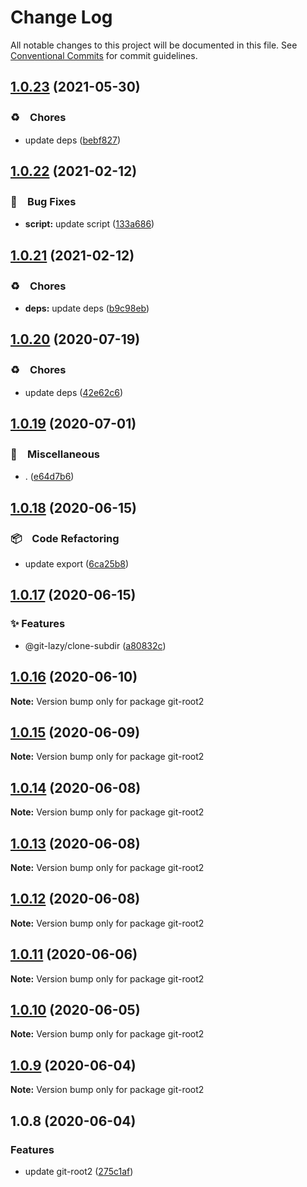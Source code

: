 # Change Log

All notable changes to this project will be documented in this file.
See [Conventional Commits](https://conventionalcommits.org) for commit guidelines.

## [1.0.23](https://github.com/bluelovers/ws-git-lazy/compare/git-root2@1.0.22...git-root2@1.0.23) (2021-05-30)


### ♻️　Chores

* update deps ([bebf827](https://github.com/bluelovers/ws-git-lazy/commit/bebf827337a43b26600b329275000e43bc9707a7))





## [1.0.22](https://github.com/bluelovers/ws-git-lazy/compare/git-root2@1.0.21...git-root2@1.0.22) (2021-02-12)


### 🐛　Bug Fixes

* **script:** update script ([133a686](https://github.com/bluelovers/ws-git-lazy/commit/133a68607c85bf28484e2c1fa2692e9dd1ae5bbf))





## [1.0.21](https://github.com/bluelovers/ws-git-lazy/compare/git-root2@1.0.20...git-root2@1.0.21) (2021-02-12)


### ♻️　Chores

* **deps:** update deps ([b9c98eb](https://github.com/bluelovers/ws-git-lazy/commit/b9c98ebff556f7eb0e62dd8bb7889fd43e9698c4))





## [1.0.20](https://github.com/bluelovers/ws-git-lazy/compare/git-root2@1.0.19...git-root2@1.0.20) (2020-07-19)


### ♻️　Chores

* update deps ([42e62c6](https://github.com/bluelovers/ws-git-lazy/commit/42e62c6daeaeff1f24a20f54390d1318815cdc18))





## [1.0.19](https://github.com/bluelovers/ws-git-lazy/compare/git-root2@1.0.18...git-root2@1.0.19) (2020-07-01)


### 🔖　Miscellaneous

* . ([e64d7b6](https://github.com/bluelovers/ws-git-lazy/commit/e64d7b630e602b519955a36b77bdc0dd7de6d981))





## [1.0.18](https://github.com/bluelovers/ws-git-lazy/compare/git-root2@1.0.17...git-root2@1.0.18) (2020-06-15)


### 📦　Code Refactoring

*  update export ([6ca25b8](https://github.com/bluelovers/ws-git-lazy/commit/6ca25b8732e06f7f19107dce21fb12b47eb430af))





## [1.0.17](https://github.com/bluelovers/ws-git-lazy/compare/git-root2@1.0.16...git-root2@1.0.17) (2020-06-15)


### ✨ Features

*  @git-lazy/clone-subdir ([a80832c](https://github.com/bluelovers/ws-git-lazy/commit/a80832c60115ebaacf21ed2f890c45888f0efadf))





## [1.0.16](https://github.com/bluelovers/ws-git-lazy/compare/git-root2@1.0.15...git-root2@1.0.16) (2020-06-10)

**Note:** Version bump only for package git-root2





## [1.0.15](https://github.com/bluelovers/ws-git-lazy/compare/git-root2@1.0.14...git-root2@1.0.15) (2020-06-09)

**Note:** Version bump only for package git-root2





## [1.0.14](https://github.com/bluelovers/ws-git-lazy/compare/git-root2@1.0.13...git-root2@1.0.14) (2020-06-08)

**Note:** Version bump only for package git-root2





## [1.0.13](https://github.com/bluelovers/ws-git-lazy/compare/git-root2@1.0.12...git-root2@1.0.13) (2020-06-08)

**Note:** Version bump only for package git-root2





## [1.0.12](https://github.com/bluelovers/ws-git-lazy/compare/git-root2@1.0.11...git-root2@1.0.12) (2020-06-08)

**Note:** Version bump only for package git-root2





## [1.0.11](https://github.com/bluelovers/ws-git-lazy/compare/git-root2@1.0.10...git-root2@1.0.11) (2020-06-06)

**Note:** Version bump only for package git-root2





## [1.0.10](https://github.com/bluelovers/ws-git-lazy/compare/git-root2@1.0.9...git-root2@1.0.10) (2020-06-05)

**Note:** Version bump only for package git-root2





## [1.0.9](https://github.com/bluelovers/ws-git-lazy/compare/git-root2@1.0.8...git-root2@1.0.9) (2020-06-04)

**Note:** Version bump only for package git-root2





## 1.0.8 (2020-06-04)


### Features

* update git-root2 ([275c1af](https://github.com/bluelovers/ws-git-lazy/commit/275c1af7cc927b8b778bae551a38a78cec54337c))
